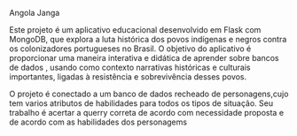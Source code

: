 Angola Janga



Este projeto é um aplicativo educacional desenvolvido em Flask com MongoDB, que explora a luta histórica dos povos indígenas e negros contra os colonizadores portugueses no Brasil. O objetivo do aplicativo é proporcionar uma maneira interativa e didática de aprender sobre bancos de dados , usando como contexto narrativas históricas e culturais importantes, ligadas à resistência e sobrevivência desses povos.

O projeto é conectado a um banco de dados recheado de personagens,cujo tem varios atributos de habilidades para todos os tipos de situação.
Seu trabalho é acertar a querry correta de acordo com necessidade proposta e de acordo com as habilidades dos personagems
